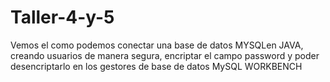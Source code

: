 # Taller-4-y-5
Vemos el como podemos conectar una base de datos MYSQLen JAVA, creando usuarios de manera segura, encriptar el campo password y poder desencriptarlo en los gestores de base de datos MySQL WORKBENCH
